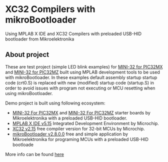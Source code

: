 # XC32 Compilers with mikroBootloader
 Using MPLAB X IDE and XC32 Compilers with preloaded USB-HID bootloader from Mikroelektronika 
## About project
These are test project (simple LED blink examples) for [MINI-32 for PIC32MX](https://www.mikroe.com/mini-pic32mx) and [MINI-32 for PIC32MZ](https://www.mikroe.com/mini-32-for-pic32mz) built using MPLAB development tools to be used with mikroBootloader. In these examples default assembly startup startup code (crt0.S) is replaced with new (modified) startup code (startup.S) in order to avoid issues with program not executing or MCU resetting when using mikroBootloader.

Demo project is built using following ecosystem:
 - [MINI-32 For PIC32MX](https://www.mikroe.com/mini-pic32mx) and [MINI-32 For PIC32MZ]( https://www.mikroe.com/mini-pic32mx) starter boards by Mikroelektronika with a preloaded USB-HID bootloader.
 - [MPLAB X IDE v5.15](https://www.microchip.com/en-us/tools-resources/archives/mplab-ecosystem) Integrated Development Environment by Microchip.
 - [XC32 v2.15](https://www.microchip.com/en-us/tools-resources/archives/mplab-ecosystem) free compiler version for 32-bit MCUs by Microchip.
 - [mikroBootloader v2.8.0.0](https://libstock.mikroe.com/projects/view/1862/mikrobootloader) free and simple application by Mikroelektronika for programing MCUs with a preloaded USB-HID bootloade

More info can be found [here](https://www.optolab.ftn.uns.ac.rs/index.php/education/project-base/280-using-mplab-x-ide-and-xc32-compilers-with-mikrobootloader)